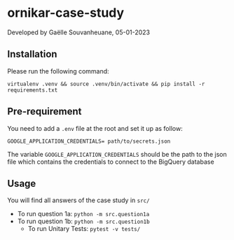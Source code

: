 # ornikar-case-study
Developed by Gaëlle Souvanheuane, 05-01-2023

## Installation
Please run the following command:

``virtualenv .venv && source .venv/bin/activate && pip install -r requirements.txt``

## Pre-requirement
You need to add a `.env` file at the root and set it up as follow:
````
GOOGLE_APPLICATION_CREDENTIALS= path/to/secrets.json
````
The variable `GOOGLE_APPLICATION_CREDENTIALS` should be the path to the json file which contains the credentials to connect to the BigQuery database

## Usage
You will find all answers of the case study in `src/`
- To run question 1a: ` python -m src.question1a `
- To run question 1b: `python -m src.question1b`
  - To run Unitary Tests: `pytest -v tests/`
